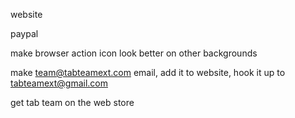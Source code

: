 website<br>

paypal<br>

make browser action icon look better on other backgrounds<br>

make team@tabteamext.com email, add it to website, hook it up to tabteamext@gmail.com<br>

get tab team on the web store<br>